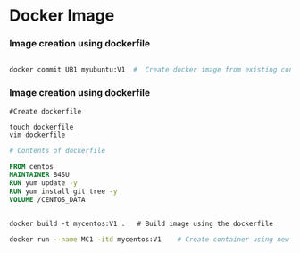 # Docker Image

### Image creation using dockerfile

```sh

docker commit UB1 myubuntu:V1  #  Create docker image from existing container 'UB1'

```


### Image creation using dockerfile

```shell
#Create dockerfile

touch dockerfile
vim dockerfile

```

```dockerfile
# Contents of dockerfile

FROM centos
MAINTAINER B4SU
RUN yum update -y
RUN yum install git tree -y
VOLUME /CENTOS_DATA

```

```shell

docker build -t mycentos:V1 .   # Build image using the dockerfile

```

```sh
docker run --name MC1 -itd mycentos:V1    # Create container using new image
```
